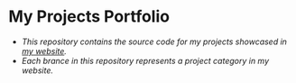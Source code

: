 # My Projects Portfolio
- *This repository contains the source code for my projects showcased in [my website](https://abdulrahmanmohammadsalem.github.io/).*
- *Each brance in this repository represents a project category in my website.*
